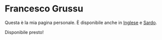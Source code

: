 # Francesco Grussu
Questa è la mia pagina personale. È disponibile anche in [Inglese](https://github.com/fragrussu/fragrussu.github.io/blob/master/README.md) e [Sardo](https://github.com/fragrussu/fragrussu.github.io/blob/master/README.srd.md).

Disponibile presto!
